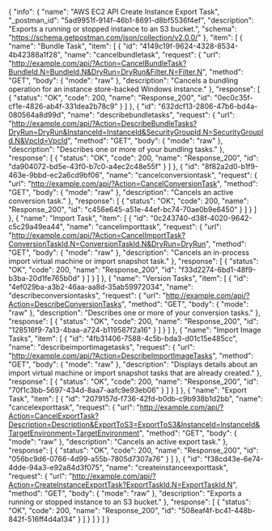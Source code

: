 {
  "info": {
    "name": "AWS EC2 API Create Instance Export Task",
    "_postman_id": "5ad9951f-914f-46b1-8691-d8bf5536f4ef",
    "description": "Exports a running or stopped instance to an S3 bucket.",
    "schema": "https://schema.getpostman.com/json/collection/v2.0.0/"
  },
  "item": [
    {
      "name": "Bundle Task",
      "item": [
        {
          "id": "4149c19f-9624-4328-8534-4b42388a1f28",
          "name": "cancelbundletask",
          "request": {
            "url": "http://example.com/api/?Action=CancelBundleTask?BundleId.N=BundleId.N&DryRun=DryRun&Filter.N=Filter.N",
            "method": "GET",
            "body": {
              "mode": "raw"
            },
            "description": "Cancels a bundling operation for an instance store-backed Windows instance."
          },
          "response": [
            {
              "status": "OK",
              "code": 200,
              "name": "Response_200",
              "id": "0ec0c35f-cf1e-4826-ab4f-331dea2b78c9"
            }
          ]
        },
        {
          "id": "632dcf13-2806-47b6-bd4a-080564a8d99d",
          "name": "describebundletasks",
          "request": {
            "url": "http://example.com/api/?Action=DescribeBundleTasks?DryRun=DryRun&InstanceId=InstanceId&SecurityGroupId.N=SecurityGroupId.N&VpcId=VpcId",
            "method": "GET",
            "body": {
              "mode": "raw"
            },
            "description": "Describes one or more of your bundling tasks."
          },
          "response": [
            {
              "status": "OK",
              "code": 200,
              "name": "Response_200",
              "id": "da904072-bd5e-43f0-b7c0-a4ec2c48e55f"
            }
          ]
        },
        {
          "id": "8f82a2d0-b1f9-463e-9bbd-ec2a6cd9bf06",
          "name": "cancelconversiontask",
          "request": {
            "url": "http://example.com/api/?Action=CancelConversionTask",
            "method": "GET",
            "body": {
              "mode": "raw"
            },
            "description": "Cancels an active conversion task."
          },
          "response": [
            {
              "status": "OK",
              "code": 200,
              "name": "Response_200",
              "id": "c456e645-a51e-44ef-bc74-70ae0b9e6450"
            }
          ]
        }
      ]
    },
    {
      "name": "Import Task",
      "item": [
        {
          "id": "0c243740-d38f-4020-9642-c5c29a49ea44",
          "name": "cancelimporttask",
          "request": {
            "url": "http://example.com/api/?Action=CancelImportTask?ConversionTaskId.N=ConversionTaskId.N&DryRun=DryRun",
            "method": "GET",
            "body": {
              "mode": "raw"
            },
            "description": "Cancels an in-process import virtual machine or import snapshot task."
          },
          "response": [
            {
              "status": "OK",
              "code": 200,
              "name": "Response_200",
              "id": "f33d2274-6bd1-48f9-b3ba-20d1fe765b0d"
            }
          ]
        }
      ]
    },
    {
      "name": "Version Tasks",
      "item": [
        {
          "id": "4ef029ba-a3b2-46aa-aa8d-35ab59972034",
          "name": "describeconversiontasks",
          "request": {
            "url": "http://example.com/api/?Action=DescribeConversionTasks",
            "method": "GET",
            "body": {
              "mode": "raw"
            },
            "description": "Describes one or more of your conversion tasks."
          },
          "response": [
            {
              "status": "OK",
              "code": 200,
              "name": "Response_200",
              "id": "128516f9-7a13-4baa-a724-b119587f2a16"
            }
          ]
        }
      ]
    },
    {
      "name": "Import Image Tasks",
      "item": [
        {
          "id": "4fb31406-7588-4c5b-bda3-d01c15e485cc",
          "name": "describeimportimagetasks",
          "request": {
            "url": "http://example.com/api/?Action=DescribeImportImageTasks",
            "method": "GET",
            "body": {
              "mode": "raw"
            },
            "description": "Displays details about an import virtual machine or import snapshot tasks that are already created."
          },
          "response": [
            {
              "status": "OK",
              "code": 200,
              "name": "Response_200",
              "id": "70f1c3bb-5697-434d-8aa7-aafc9e93eb06"
            }
          ]
        }
      ]
    },
    {
      "name": "Export Task",
      "item": [
        {
          "id": "2079157d-f736-42fd-b0db-c9b938b1d2bb",
          "name": "cancelexporttask",
          "request": {
            "url": "http://example.com/api/?Action=CancelExportTask?Description=Description&ExportToS3=ExportToS3&InstanceId=InstanceId&TargetEnvironment=TargetEnvironment",
            "method": "GET",
            "body": {
              "mode": "raw"
            },
            "description": "Cancels an active export task."
          },
          "response": [
            {
              "status": "OK",
              "code": 200,
              "name": "Response_200",
              "id": "056bc9d6-0766-4d99-a55b-7805d7307a76"
            }
          ]
        },
        {
          "id": "f38cd43e-6e74-4dde-94a3-e92a84d3f075",
          "name": "createinstanceexporttask",
          "request": {
            "url": "http://example.com/api/?Action=CreateInstanceExportTask?ExportTaskId.N=ExportTaskId.N",
            "method": "GET",
            "body": {
              "mode": "raw"
            },
            "description": "Exports a running or stopped instance to an S3 bucket."
          },
          "response": [
            {
              "status": "OK",
              "code": 200,
              "name": "Response_200",
              "id": "508eaf4f-bc41-448b-842f-516ff4d4a134"
            }
          ]
        }
      ]
    }
  ]
}